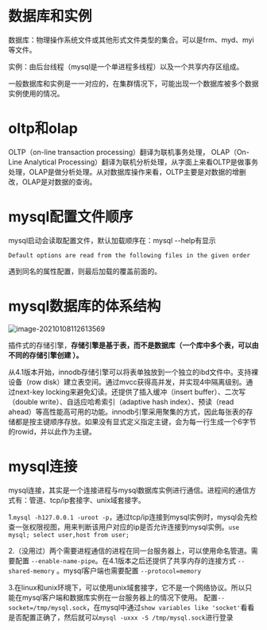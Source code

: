 # 数据库和实例

数据库：物理操作系统文件或其他形式文件类型的集合。可以是frm、myd、myi等文件。

实例：由后台线程（mysql是一个单进程多线程）以及一个共享内存区组成。

一般数据库和实例是一一对应的，在集群情况下，可能出现一个数据库被多个数据实例使用的情况。

# oltp和olap

OLTP（on-line transaction processing）翻译为联机事务处理， OLAP（On-Line Analytical Processing）翻译为联机分析处理，从字面上来看OLTP是做事务处理，OLAP是做分析处理。从对数据库操作来看，OLTP主要是对数据的增删改，OLAP是对数据的查询。

# mysql配置文件顺序

mysql启动会读取配置文件，默认加载顺序在：mysql --help有显示

`Default options are read from the following files in the given order`

遇到同名的属性配置，则最后加载的覆盖前面的。

# mysql数据库的体系结构

![image-20210108112613569](D:\note\mysql\image\image-20210108112613569.png)

插件式的存储引擎，**存储引擎是基于表，而不是数据库（一个库中多个表，可以由不同的存储引擎创建 ）。**

从4.1版本开始，innodb存储引擎可以将表单独放到一个独立的ibd文件中。支持裸设备（row disk）建立表空间。通过mvcc获得高并发，并实现4中隔离级别。通过next-key locking来避免幻读。还提供了插入缓冲（insert buffer）、二次写（double write）、自适应哈希索引（adaptive hash index）、预读（read ahead）等高性能高可用的功能。innodb引擎采用聚集的方式，因此每张表的存储都是按主键顺序存放。如果没有显式定义指定主键，会为每一行生成一个6字节的rowid，并以此作为主键。

# mysql连接

mysql连接，其实是一个连接进程与mysql数据库实例进行通信。进程间的通信方式有：管道、tcp/ip套接字、unix域套接字。

1.`mysql -h127.0.0.1 -uroot -p`，通过tcp/ip连接到mysql实例时，mysql会先检查一张权限视图，用来判断该用户对应的ip是否允许连接到mysql实例。`use mysql; select user,host from user;`

2.（没用过）两个需要进程通信的进程在同一台服务器上，可以使用命名管道。需要配置 `--enable-name-pipe`。在4.1版本之后还提供了共享内存的连接方式  `--shared-memory` 。mysql客户端也需要配置 `--protocol=memory`

3.在linux和unix环境下，可以使用unix域套接字，它不是一个网络协议。所以只能在mysql客户端和数据库实例在一台服务器上的情况下使用。 配置`--socket=/tmp/mysql.sock`，在mysql中通过`show variables like 'socket'`看看是否配置正确了，然后就可以`mysql -uxxx -S /tmp/mysql.sock`进行登录



